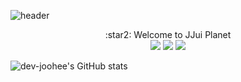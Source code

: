 
![header](https://capsule-render.vercel.app/api?type=cylinder&color=4c535b&text=Anti-coding&nbsp;CSE&nbsp;jjuing&fontColor=ffffff&fontSize=50&animation=fadeIn&AlignY=55)


<div align="center">
:star2: Welcome to JJui Planet
</div>

<div align="center">
  <a href="https://www.instagram.com/howdy9.16/" target="_blank"><img src="https://img.shields.io/badge/@howdy9.16-ff0069?style=for-the-badge&logo=instagram&logoColor=white"/></a>
<img src="https://img.shields.io/badge/github-181717?style=for-the-badge&logo=github&logoColor=white">
<img src="http://img.shields.io/badge/SparkAR-F5C83?style=for-the-badge&logo=SparkAR&logoColor=black">
</div>

![dev-joohee's GitHub stats](https://github-readme-stats.vercel.app/api?username=dev-joohee&show_icons=true&theme=catppuccin_latte)



